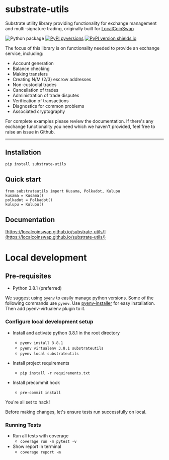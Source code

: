 # substrate-utils
Substrate utility library providing functionality for exchange management and multi-signature trading, originally built for [LocalCoinSwap](https://localcoinswap.com)

![Python package](https://github.com/LocalCoinSwap/substrate-utils/workflows/Python%20package/badge.svg) [![PyPI pyversions](https://img.shields.io/pypi/pyversions/substrate-utils.svg?v-0.2.1)](https://pypi.org/project/substrate-utils/) [![PyPI version shields.io](https://img.shields.io/pypi/v/substrate-utils.svg?v-0.2.1)](https://pypi.python.org/pypi/substrate-utils/)

The focus of this library is on functionality needed to provide an exchange service, including:

- Account generation
- Balance checking
- Making transfers
- Creating N/M (2/3) escrow addresses
- Non-custodial trades
- Cancellation of trades
- Administration of trade disputes
- Verification of transactions
- Diagnostics for common problems
- Associated cryptography

For complete examples please review the documentation. If there's any exchange functionality you need which we haven't provided, feel free to raise an issue in Github.

----

## Installation
```
pip install substrate-utils
```

## Quick start
```
from substrateutils import Kusama, Polkadot, Kulupu
kusama = Kusama()
polkadot = Polkadot()
kulupu = Kulupu()
```

## Documentation

[https://localcoinswap.github.io/substrate-utils/](https://localcoinswap.github.io/substrate-utils/)

# Local development

## Pre-requisites

 - Python 3.8.1 (preferred)

We suggest using [`pyenv`](https://github.com/pyenv/pyenv-virtualenv) to easily manage python versions. Some of the following commands use `pyenv`.
Use [pyenv-installer](https://github.com/pyenv/pyenv-installer) for easy installation. Then add pyenv-virtualenv plugin to it.

### Configure local development setup

 - Install and activate python 3.8.1 in the root directory
    - `pyenv install 3.8.1`
    - `pyenv virtualenv 3.8.1 substrateutils`
    - `pyenv local substrateutils`

 - Install project requirements
    - `pip install -r requirements.txt`

 - Install precommit hook
    - `pre-commit install`

You're all set to hack!

Before making changes, let's ensure tests run successfully on local.

### Running Tests

 - Run all tests with coverage
    - `coverage run -m pytest -v`
 - Show report in terminal
    - `coverage report -m`
